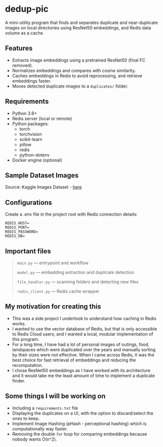 # dedup-pic

A mini-utility program that finds and separates duplicate and near-duplicate images on local directories using ResNet50 embeddings, and Redis data volume as a cache.

## Features
- Extracts image embeddings using a pretrained ResNet50 (final FC removed).
- Normalizes embeddings and compares with cosine similarity.
- Caches embeddings in Redis to avoid reprocessing, and retrieve embeddings faster.
- Moves detected duplicate images to a `duplicates/` folder.

## Requirements
- Python 3.8+
- Redis server (local or remote)
- Python packages:
  - torch
  - torchvision
  - scikit-learn
  - pillow
  - redis
  - python-dotenv
- Docker engine (optional)

## Sample Dataset Images
Source: Kaggle Images Dataset - [here](https://www.kaggle.com/datasets/pavansanagapati/images-dataset)

## Configurations

Create a .env file in the project root with Redis connection details:

```
REDIS_HOST=
REDIS_PORT=
REDIS_PASSWORD=
REDIS_DB=
```
## Important files

> `main.py` — entrypoint and workflow
> 
> `model.py` — embedding extraction and duplicate detection
> 
> `file_handler.py` — scanning folders and detecting new files
> 
> `redis_client.py` — Redis cache wrapper


## My motivation for creating this
- This was a side project I undertook to understand how caching in Redis works.
- I wanted to use the vector database of Redis, but that is only accessible to Redis Cloud users, and I wanted a local, modular implementation of this program. 
- For a long time, I have had a lot of personal images of outings, food, landspaces which were duplicated over the years and manually sorting by their sizes were not effective. When I came across Redis, it was the best choice for fast retrieval of embeddings and reducing the recomputation.
- I chose ResNet50 embeddings as I have worked with its architecture and it would take me the least amount of time to implement a duplicate finder.

## Some things I will be working on
- Including a `requirements.txt` file
- Displaying the duplicates on a UI, with the option to discard/select the ones to keep.
- Implement Image Hashing (pHash - perceptional hashing) which is computationally way faster.
- Removing the double `for` loop for comparing embeddings because nobody wants O(n^2).
